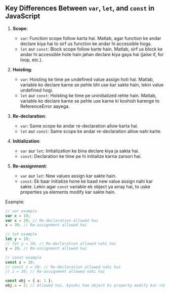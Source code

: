 ## Key Differences Between `var`, `let`, and `const` in JavaScript

1. **Scope**:
   - `var`: Function scope follow karta hai. Matlab, agar function ke andar declare kiya hai to sirf us function ke andar hi accessible hoga.
   - `let` aur `const`: Block scope follow karte hain. Matlab, sirf us block ke andar hi accessible hote hain jahan declare kiya gaya hai (jaise if, for loop, etc.).

2. **Hoisting**:
   - `var`: Hoisting ke time pe undefined value assign hoti hai. Matlab, variable ko declare karne se pehle bhi use kar sakte hain, lekin value undefined hogi.
   - `let` aur `const`: Hoisting ke time pe uninitialized rehte hain. Matlab, variable ko declare karne se pehle use karne ki koshish karenge to ReferenceError aayega.

3. **Re-declaration**:
   - `var`: Same scope ke andar re-declaration allow karta hai.
   - `let` aur `const`: Same scope ke andar re-declaration allow nahi karte.

4. **Initialization**:
   - `var` aur `let`: Initialization ke bina declare kiya ja sakta hai.
   - `const`: Declaration ke time pe hi initialize karna zaroori hai.

5. **Re-assignment**:
   - `var` aur `let`: New values assign kar sakte hain.
   - `const`: Ek baar initialize hone ke baad new value assign nahi kar sakte. Lekin agar `const` variable ek object ya array hai, to uske properties ya elements modify kar sakte hain.

Example:
```javascript
// var example
var x = 10;
var x = 20; // Re-declaration allowed hai
x = 30; // Re-assignment allowed hai

// let example
let y = 10;
// let y = 20; // Re-declaration allowed nahi hai
y = 20; // Re-assignment allowed hai

// const example
const z = 10;
// const z = 20; // Re-declaration allowed nahi hai
// z = 20; // Re-assignment allowed nahi hai

const obj = { a: 1 };
obj.a = 2; // Allowed hai, kyunki hum object ki property modify kar rahe hain